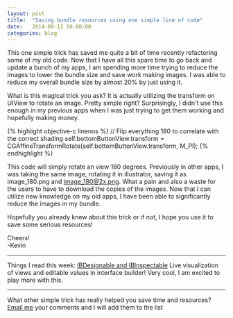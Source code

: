```yaml
---
layout: post
title:  "Saving bundle resources using one simple line of code"
date:   2014-06-13 10:00:00
categories: blog
---
```


This one simple trick has saved me quite a bit of time recently refactoring some of my old code. Now that I have all this spare time to go back and update a bunch of my apps, I am spending more time trying to reduce the images to lower the bundle size and save work making images. I was able to reduce my overall bundle size by almost 20% by just using it.

What is this magical trick you ask?  It is actually utilizing the transform on UIView to rotate an image.   Pretty simple right?  Surprisingly, I didn't use this enough in my previous apps when I was just trying to get them working and hopefully making money.  

{% highlight objective-c linenos %}
// Flip everything 180 to correlate with the correct shading
self.bottomButtonView.transform =
    CGAffineTransformRotate(self.bottomButtonView.transform, M_PI);
{% endhighlight %}

This code will simply rotate an view 180 degrees.  Previously in other apps, I was taking the same image, rotating it in illustrator, saving it as image_180.png and image_180@2x.png.  What a pain and also a waste for the users to have to download the copies of the images.  Now that I can utilize new knowledge on my old apps, I have been able to significantly reduce the images in my bundle.

Hopefully you already knew about this trick or if not, I hope you use it to save some serious resources!

Cheers!  
-Kevin

---

Things I read this week:
[IBDesignable and IBInspectable](https://iosdevweek.ly/huBxlV)
Live visualization of views and editable values in interface builder!  Very cool, I am excited to play more with this.

---

What other simple trick has really helped you save time and resources?  [Email me](mailto:kevin.vanderlugt@gmail.com) your comments and I will add them to the list